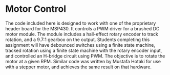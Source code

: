 # Motor Control
The code included here is designed to work with one of the proprietary header board for the MSP430. It controls a PWM driver for a brushed DC motor module. The module includes a hall-effect rotary encoder to track rotation, and a 9.7:1 gearbox on the output. Students completing this assignment will have debounced switches using a finite state machine, tracked rotation using a finite state machine with the rotary encoder input, and controlled an H-bridge circuit using PWM. The objective is to rotate the motor at a given RPM.
Similar code was written by Mustafa Hotaki for use with a stepper motor, and achieves the same result on that hardware.
